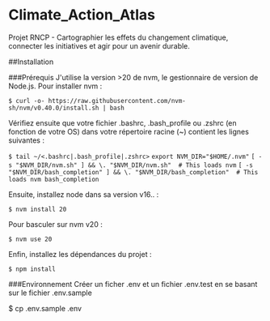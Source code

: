 # Climate_Action_Atlas
Projet RNCP - Cartographier les effets du changement climatique, connecter les initiatives et agir pour un avenir durable.

##Installation

###Prérequis
J'utilise la version >20 de nvm, le gestionnaire de version de Node.js. Pour installer nvm :

```$ curl -o- https://raw.githubusercontent.com/nvm-sh/nvm/v0.40.0/install.sh | bash```


Vérifiez ensuite que votre fichier .bashrc, .bash_profile ou .zshrc (en fonction de votre OS) dans votre répertoire racine (~) contient les lignes suivantes :

```$ tail ~/<.bashrc|.bash_profile|.zshrc>```
```export NVM_DIR="$HOME/.nvm"```
```[ -s "$NVM_DIR/nvm.sh" ] && \. "$NVM_DIR/nvm.sh"  # This loads nvm```
```[ -s "$NVM_DIR/bash_completion" ] && \. "$NVM_DIR/bash_completion"  # This loads nvm bash_completion```


Ensuite, installez node dans sa version v16.. :

```$ nvm install 20```


Pour basculer sur nvm v20 :

```$ nvm use 20```


Enfin, installez les dépendances du projet :

```$ npm install```


###Environnement
Créer un ficher .env et un fichier .env.test en se basant sur le fichier .env.sample

$ cp .env.sample .env






